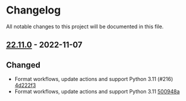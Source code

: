# Changelog

All notable changes to this project will be documented in this file.

## [22.11.0] - 2022-11-07

## Changed
* Format workflows, update actions and support Python 3.11 (#216) [4d222f3](https://github.com/greenbone/autohooks-plugin-isort/commit/4d222f3)
* Format workflows, update actions and support Python 3.11 [500948a](https://github.com/greenbone/autohooks-plugin-isort/commit/500948a)

[22.11.0]: https://github.com/greenbone/autohooks-plugin-isort/compare/v22.8.0...22.11.0
